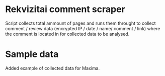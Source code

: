 # Rekvizitai comment scraper

Script collects total ammount of pages and runs them throught to collect comment / review data (encrypted IP / date / name/ comment / link) where the comment is located in for collected data to be analysed.

# Sample data

Added example of collected data for Maxima.
